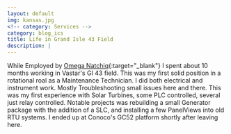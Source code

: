 ```yaml
---
layout: default
img: kansas.jpg
<!-- category: Services -->
category: blog_ics
title: Life in Grand Isle 43 Field
description: |
---
```


While Employed by [Omega Natchiq](http://www.asrcenergy.com/omega-natchiq-inc/){:target="_blank"} I spent about 10 months working in Vastar's GI 43 field. This was my first solid position in a rotational roal as a Maintenance Technician. I did both electrical and instrument work. Mostly Troubleshooting small issues here and there. This was my first experience with Solar Turbines, some PLC controlled, several just relay controlled. Notable projects was rebuilding a small Generator package with the addition of a SLC, and installing a few PanelViews into old RTU systems. I ended up at Conoco's GC52 platform shortly after leaving here.